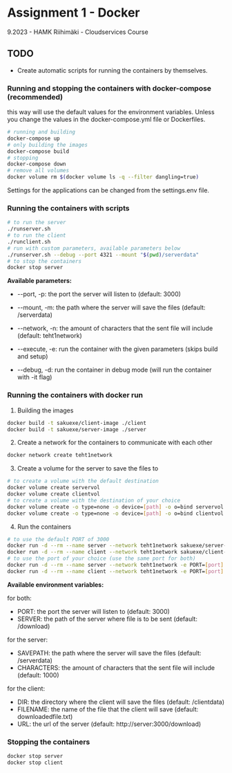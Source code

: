 # **Assignment 1 - Docker**

9.2023 - HAMK Riihimäki - Cloudservices Course

## TODO

- Create automatic scripts for running the containers by themselves.

### Running and stopping the containers with docker-compose (recommended)

this way will use the default values for the environment variables.
Unless you change the values in the docker-compose.yml file or Dockerfiles.

```bash
# running and building
docker-compose up
# only building the images
docker-compose build
# stopping
docker-compose down
# remove all volumes
docker volume rm $(docker volume ls -q --filter dangling=true)
```

Settings for the applications can be changed from the settings.env file.

### Running the containers with scripts

```bash
# to run the server
./runserver.sh
# to run the client
./runclient.sh
# run with custom parameters, available parameters below
./runserver.sh --debug --port 4321 --mount "$(pwd)/serverdata"
# to stop the containers
docker stop server
```

**Available parameters:**

- --port, -p: the port the server will listen to (default: 3000)

- --mount, -m: the path where the server will save the files (default: /serverdata)

- --network, -n: the amount of characters that the sent file will include (default: teht1network)

- --execute, -e: run the container with the given parameters (skips build and setup)

- --debug, -d: run the container in debug mode (will run the container with -it flag)

### Running the containers with docker run

1. Building the images

```bash
docker build -t sakuexe/client-image ./client
docker build -t sakuexe/server-image ./server
```

2. Create a network for the containers to communicate with each other

```bash
docker network create teht1network
```

3. Create a volume for the server to save the files to

```bash
# to create a volume with the default destination
docker volume create servervol
docker volume create clientvol
# to create a volume with the destination of your choice
docker volume create -o type=none -o device=[path] -o o=bind servervol
docker volume create -o type=none -o device=[path] -o o=bind clientvol
```

4. Run the containers

```bash
# to use the default PORT of 3000
docker run -d --rm --name server --network teht1network sakuexe/server-image
docker run -d --rm --name client --network teht1network sakuexe/client-image
# to use the port of your choice (use the same port for both)
docker run -d --rm --name server --network teht1network -e PORT=[port] sakuexe/server-image
docker run -d --rm --name client --network teht1network -e PORT=[port] sakuexe/client-image
```

**Available environment variables:**

for both:

- PORT: the port the server will listen to (default: 3000)
- SERVER: the path of the server where file is to be sent (default: /download)

for the server:

- SAVEPATH: the path where the server will save the files (default: /serverdata)
- CHARACTERS: the amount of characters that the sent file will include (default: 1000)

for the client:

- DIR: the directory where the client will save the files (default: /clientdata)
- FILENAME: the name of the file that the client will save (default: downloadedfile.txt)
- URL: the url of the server (default: http://server:3000/download)

### Stopping the containers

```bash
docker stop server
docker stop client
```
